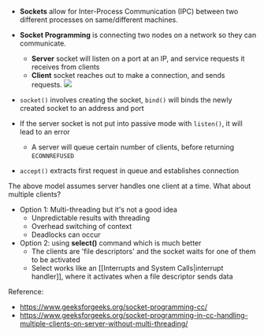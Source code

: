 - **Sockets** allow for Inter-Process Communication (IPC) between two different processes on same/different machines. 
- **Socket Programming** is connecting two nodes on a network so they can communicate.
	- **Server** socket will listen on a port at an IP, and service requests it receives from clients
	- **Client** socket reaches out to make a connection, and sends requests. 
![](https://media.geeksforgeeks.org/wp-content/uploads/20220330131350/StatediagramforserverandclientmodelofSocketdrawio2-448x660.png)

- `socket()` involves creating the socket, `bind()` will binds the newly created socket to an address and port
- If the server socket is not put into passive mode with `listen()`, it will lead to an error
	- A server will queue certain number of clients, before returning `ECONNREFUSED`
- `accept()` extracts first request in queue and establishes connection

The above model assumes server handles one client at a time. What about multiple clients?
- Option 1: Multi-threading but it's not a good idea
	- Unpredictable results with threading
	- Overhead switching of context
	- Deadlocks can occur 
- Option 2: using **select()** command which is much better
	- The clients are 'file descriptors' and the socket waits for one of them to be activated
	- Select works like an [[Interrupts and System Calls|interrupt handler]], where it activates when a file descriptor sends data

Reference: 
- https://www.geeksforgeeks.org/socket-programming-cc/
- https://www.geeksforgeeks.org/socket-programming-in-cc-handling-multiple-clients-on-server-without-multi-threading/